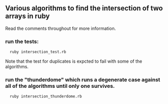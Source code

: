 ## Various algorithms to find the intersection of two arrays in ruby

Read the comments throughout for more information.

### run the tests:

```
  ruby intersection_test.rb
```

Note that the test for duplicates is expcted to fail with some of the algorithms.


### run the "thunderdome" which runs a degenerate case against all of the algorithms until only one survives.

```
  ruby intersection_thunderdome.rb
```


